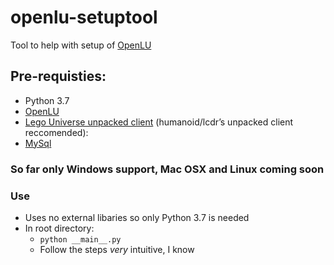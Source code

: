 # openlu-setuptool
Tool to help with setup of [OpenLU](https://github.com/MashedTatoes/OpenLU)

## Pre-requisties:
* Python 3.7
* [OpenLU](https://github.com/MashedTatoes/OpenLU)
* [Lego Universe unpacked client](https://docs.google.com/document/d/1XmHXWuUQqzUIOcv6SVVjaNBm4bFg9lnW4Pk1pllimEg/edit) (humanoid/lcdr’s unpacked client reccomended):
* [MySql](https://dev.mysql.com/downloads/mysql/)

### So far only Windows support, Mac OSX and Linux coming soon

### Use
* Uses no external libaries so only Python 3.7 is needed
* In root directory:
    * `python __main__.py`
    * Follow the steps *very* intuitive, I know
